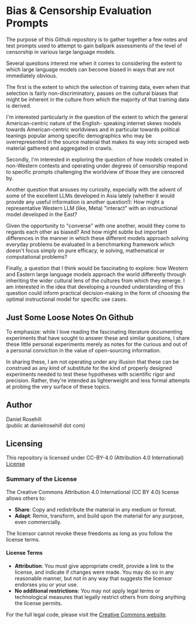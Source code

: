 # Bias & Censorship Evaluation Prompts

The purpose of this Github repository is to gather together a few notes and test prompts used to attempt to gain ballpark assessments of the level of censorship in various large language models. 

Several questions interest me when it comes to considering the extent to which large language models can become biased in ways that are not immediately obvious. 

The first is the extent to which the selection of training data, even when that selection is fairly non-discriminatory, passes on the cultural biases that might be inherent in the culture from which the majority of that training data is derived.  

I'm interested particularly in the question of the extent to which the general American-centric nature of the English- speaking internet skews models towards American-centric worldviews and in particular towards political leanings popular among specific demographics who may be overrepresented in the source material that makes its way into scraped web material gathered and aggregated in crawls.

Secondly, I'm interested in exploring the question of how models created in non-Western contexts and operating under degrees of censorship respond to specific prompts challenging the worldview of those they are censored by.

Another question that arouses my curiosity, especially with the advent of some of the excellent LLMs developed in Asia lately (whether it would provide any useful information is another question!): How might a representative Western LLM (like, Meta) "interact" with an instructional model developed in the East?

Given the opportunity to "converse" with one another, would they come to regards each other as biased? And how might subtle but important differences in the manner in which these different models approach solving everyday problems be evaluated In a benchmarking framework which doesn't focus simply on pure efficacy, ie solving, mathematical or computational problems? 

Finally, a question that I think would be fascinating to explore: how Western and Eastern large language models approach the world differently through inheriting the wider cultural lens of the cultures from which they emerge. I am interested in the idea that developing a rounded understanding of this question could inform practical decision-making in the form of choosing the optimal instructional model for specific use cases.

## Just Some Loose Notes On Github

To emphasize: while I love reading the fascinating literature documenting experiments that have sought to answer these and similar questions, I share these little personal experiments merely as notes for the curious and out of a personal conviction in the value of open-sourcing information. 

In sharing these, I am not operating under any illusion that these can be construed as any kind of substitute for the kind of properly designed experiments needed to test these hypotheses with scientific rigor and precision. Rather, they're intended as lighterweight and less formal attempts at probing the very surface of these topics. 

## Author

Daniel Rosehill  
(public at danielrosehill dot com)

## Licensing

This repository is licensed under CC-BY-4.0 (Attribution 4.0 International) 
[License](https://creativecommons.org/licenses/by/4.0/)

### Summary of the License
The Creative Commons Attribution 4.0 International (CC BY 4.0) license allows others to:
- **Share**: Copy and redistribute the material in any medium or format.
- **Adapt**: Remix, transform, and build upon the material for any purpose, even commercially.

The licensor cannot revoke these freedoms as long as you follow the license terms.

#### License Terms
- **Attribution**: You must give appropriate credit, provide a link to the license, and indicate if changes were made. You may do so in any reasonable manner, but not in any way that suggests the licensor endorses you or your use.
- **No additional restrictions**: You may not apply legal terms or technological measures that legally restrict others from doing anything the license permits.

For the full legal code, please visit the [Creative Commons website](https://creativecommons.org/licenses/by/4.0/legalcode).